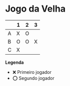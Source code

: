 # Jogo da Velha

|   | 1 | 2 | 3 |
|---|---|---|---|
| A | X | O |   |
| B | O | O | X |
| C | X |   |   |

**Legenda**

- ❌ Primeiro jogador 
- ⭕ Segundo jogador
